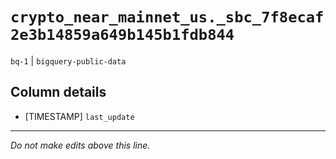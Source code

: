 # `crypto_near_mainnet_us._sbc_7f8ecaf2e3b14859a649b145b1fdb844`
`bq-1` | `bigquery-public-data`

## Column details
* [TIMESTAMP] `last_update`

-------------------------------------------------------------------------------
*Do not make edits above this line.*
